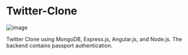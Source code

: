 # Twitter-Clone

![image](https://github.com/Ronitt272/Twitter-Clone/assets/68660836/3013daa7-fefc-4b9f-8dfa-4466711bd215)

Twitter Clone using MongoDB, Express.js, Angular.js, and Node.js. The backend contains passport authentication. 
